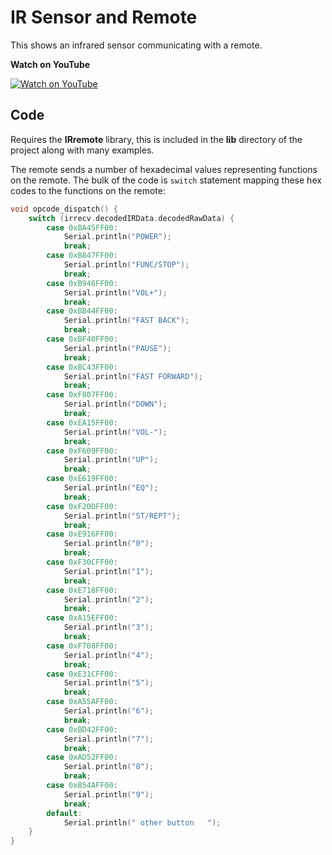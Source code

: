 # IR Sensor and Remote
This shows an infrared sensor communicating with a remote.

**Watch on YouTube**

[![Watch on YouTube](https://i.postimg.cc/6pr5yJwj/irremoate.jpg)](https://youtu.be/Yctucltmd4Q)

## Code
Requires the **IRremote** library, this is included in the **lib** directory of the project along with many examples.

The remote sends a number of hexadecimal values representing functions on the remote. The bulk of the
code is `switch` statement mapping these hex codes to the functions on the remote:

```c++
void opcode_dispatch() {
    switch (irrecv.decodedIRData.decodedRawData) {
        case 0xBA45FF00:
            Serial.println("POWER");
            break;
        case 0xB847FF00:
            Serial.println("FUNC/STOP");
            break;
        case 0xB946FF00:
            Serial.println("VOL+");
            break;
        case 0xBB44FF00:
            Serial.println("FAST BACK");
            break;
        case 0xBF40FF00:
            Serial.println("PAUSE");
            break;
        case 0xBC43FF00:
            Serial.println("FAST FORWARD");
            break;
        case 0xF807FF00:
            Serial.println("DOWN");
            break;
        case 0xEA15FF00:
            Serial.println("VOL-");
            break;
        case 0xF609FF00:
            Serial.println("UP");
            break;
        case 0xE619FF00:
            Serial.println("EQ");
            break;
        case 0xF20DFF00:
            Serial.println("ST/REPT");
            break;
        case 0xE916FF00:
            Serial.println("0");
            break;
        case 0xF30CFF00:
            Serial.println("1");
            break;
        case 0xE718FF00:
            Serial.println("2");
            break;
        case 0xA15EFF00:
            Serial.println("3");
            break;
        case 0xF708FF00:
            Serial.println("4");
            break;
        case 0xE31CFF00:
            Serial.println("5");
            break;
        case 0xA55AFF00:
            Serial.println("6");
            break;
        case 0xBD42FF00:
            Serial.println("7");
            break;
        case 0xAD52FF00:
            Serial.println("8");
            break;
        case 0xB54AFF00:
            Serial.println("9");
            break;
        default:
            Serial.println(" other button   ");
    }
}
```